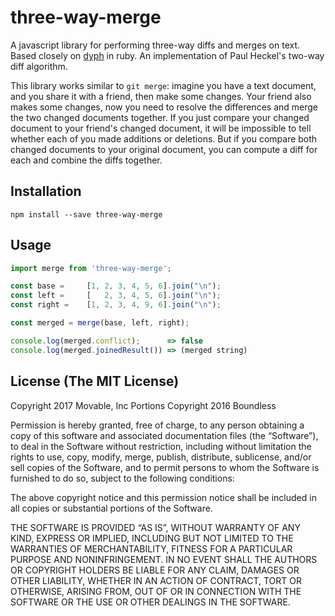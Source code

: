 # three-way-merge

A javascript library for performing three-way diffs and merges on text. Based closely on [dyph](https://github.com/GoBoundless/dyph) in ruby. An implementation of Paul Heckel's two-way diff algorithm.

This library works similar to `git merge`: imagine you have a text document, and you share it with a friend, then make some changes. Your friend also makes some changes, now you need to resolve the differences and merge the two changed documents together. If you just compare your changed document to your friend's changed document, it will be impossible to tell whether each of you made additions or deletions. But if you compare both changed documents to your original document, you can compute a diff for each and combine the diffs together.

## Installation

```
npm install --save three-way-merge
```

## Usage

```javascript
import merge from 'three-way-merge';

const base =     [1, 2, 3, 4, 5, 6].join("\n");
const left =     [   2, 3, 4, 5, 6].join("\n");
const right =    [1, 2, 3, 4, 9, 6].join("\n");

const merged = merge(base, left, right);

console.log(merged.conflict);      => false
console.log(merged.joinedResult()) => (merged string)
```

## License (The MIT License)

Copyright 2017 Movable, Inc
Portions Copyright 2016 Boundless

Permission is hereby granted, free of charge, to any person
obtaining a copy of this software and associated documentation
files (the “Software”), to deal in the Software without
restriction, including without limitation the rights to use,
copy, modify, merge, publish, distribute, sublicense, and/or sell
copies of the Software, and to permit persons to whom the
Software is furnished to do so, subject to the following
conditions:

The above copyright notice and this permission notice shall be
included in all copies or substantial portions of the Software.

THE SOFTWARE IS PROVIDED “AS IS”, WITHOUT WARRANTY OF ANY KIND,
EXPRESS OR IMPLIED, INCLUDING BUT NOT LIMITED TO THE WARRANTIES
OF MERCHANTABILITY, FITNESS FOR A PARTICULAR PURPOSE AND
NONINFRINGEMENT. IN NO EVENT SHALL THE AUTHORS OR COPYRIGHT
HOLDERS BE LIABLE FOR ANY CLAIM, DAMAGES OR OTHER LIABILITY,
WHETHER IN AN ACTION OF CONTRACT, TORT OR OTHERWISE, ARISING
FROM, OUT OF OR IN CONNECTION WITH THE SOFTWARE OR THE USE OR
OTHER DEALINGS IN THE SOFTWARE.
